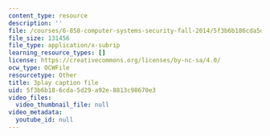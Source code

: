 ```yaml
---
content_type: resource
description: ''
file: /courses/6-858-computer-systems-security-fall-2014/5f3b6b186cda5d29a92e8813c98670e3_q1OF_0ICt9A.vtt
file_size: 131456
file_type: application/x-subrip
learning_resource_types: []
license: https://creativecommons.org/licenses/by-nc-sa/4.0/
ocw_type: OCWFile
resourcetype: Other
title: 3play caption file
uid: 5f3b6b18-6cda-5d29-a92e-8813c98670e3
video_files:
  video_thumbnail_file: null
video_metadata:
  youtube_id: null
---
```

